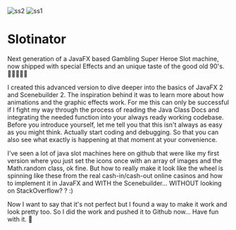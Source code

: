 ![ss2](https://user-images.githubusercontent.com/83019866/172025888-868bd4b4-b855-4f25-a603-c43159252859.png)
![ss1](https://user-images.githubusercontent.com/83019866/172025889-eac377c4-c2b6-4a18-9525-fe4989db1309.png)

# Slotinator
Next generation of a JavaFX based Gambling Super Heroe Slot machine, now shipped with special Effects and an unique taste of the good old 90's. 🎰🦹🏻‍♂️👾

I created this advanced version to dive deeper into the basics of JavaFX 2 and Scenebuilder 2. The inspiration behind it was to learn more about how animations and the graphic effects work. For me this can only be successful if I fight my way through the process of reading the Java Class Docs and integrating the needed function into your always ready working codebase. Before you introduce yourself, let me tell you that this isn't always as easy as you might think. Actually start coding and debugging. So that you can also see what exactly is happening at that moment at your convenience.

I've seen a lot of java slot machines here on github that were like my first version where you just set the icons once with an array of images and the Math.random class, ok fine. But how to really make it look like the wheel is spinning like these from the real cash-in/cash-out online casinos and how to implement it in JavaFX and WITH the Scenebuilder... WITHOUT looking on StackOverflow? ? :)

Now I want to say that it's not perfect but I found a way to make it work and look pretty too. So I did the work and pushed it to Github now... Have fun with it. 🤖
